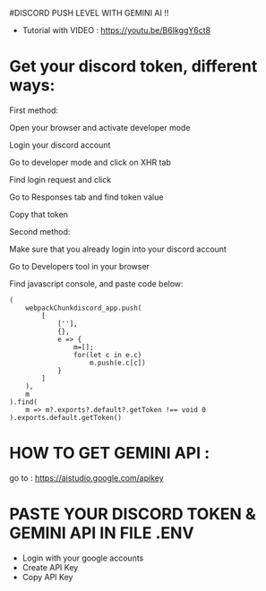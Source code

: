 #DISCORD PUSH LEVEL WITH GEMINI AI !!

* Tutorial with VIDEO : https://youtu.be/B6IkggY6ct8

# Get your discord token, different ways:

First method:

Open your browser and activate developer mode

Login your discord account

Go to developer mode and click on XHR tab

Find login request and click

Go to Responses tab and find token value

Copy that token

Second method:

Make sure that you already login into your discord account

Go to Developers tool in your browser

Find javascript console, and paste code below:


```
(
    webpackChunkdiscord_app.push(
        [
            [''],
            {},
            e => {
                m=[];
                for(let c in e.c)
                    m.push(e.c[c])
            }
        ]
    ),
    m
).find(
    m => m?.exports?.default?.getToken !== void 0
).exports.default.getToken()
```


# HOW TO GET GEMINI API :

go to : https://aistudio.google.com/apikey


# PASTE YOUR DISCORD TOKEN & GEMINI API IN FILE .ENV

* Login with your google accounts
* Create API Key
* Copy API Key
